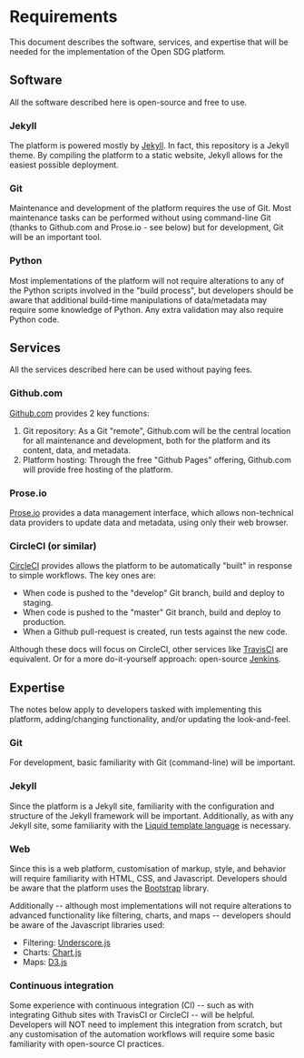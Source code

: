 <h1>Requirements</h1>

This document describes the software, services, and expertise that will be needed for the implementation of the Open SDG platform.

## Software

All the software described here is open-source and free to use.

### Jekyll

The platform is powered mostly by [Jekyll](https://jekyllrb.com). In fact, this repository is a Jekyll theme. By compiling the platform to a static website, Jekyll allows for the easiest possible deployment.

### Git

Maintenance and development of the platform requires the use of Git. Most maintenance tasks can be performed without using command-line Git (thanks to Github.com and Prose.io - see below) but for development, Git will be an important tool.

### Python

Most implementations of the platform will not require alterations to any of the Python scripts involved in the "build process", but developers should be aware that additional build-time manipulations of data/metadata may require some knowledge of Python. Any extra validation may also require Python code.

## Services

All the services described here can be used without paying fees.

### Github.com

[Github.com](https://github.com) provides 2 key functions:

1. Git repository: As a Git "remote", Github.com will be the central location for all maintenance and development, both for the platform and its content, data, and metadata.
1. Platform hosting: Through the free "Github Pages" offering, Github.com will provide free hosting of the platform.

### Prose.io

[Prose.io](https://prose.io) provides a data management interface, which allows non-technical data providers to update data and metadata, using only their web browser.

### CircleCI (or similar)

[CircleCI](https://circleci.com/) provides allows the platform to be automatically "built" in response to simple workflows. The key ones are:
* When code is pushed to the "develop" Git branch, build and deploy to staging.
* When code is pushed to the "master" Git branch, build and deploy to production.
* When a Github pull-request is created, run tests against the new code.

Although these docs will focus on CircleCI, other services like [TravisCI](https://travis-ci.org) are equivalent. Or for a more do-it-yourself approach: open-source [Jenkins](https://jenkins.io).

## Expertise

The notes below apply to developers tasked with implementing this platform, adding/changing functionality, and/or updating the look-and-feel.

### Git

For development, basic familiarity with Git (command-line) will be important.

### Jekyll

Since the platform is a Jekyll site, familiarity with the configuration and structure of the Jekyll framework will be important. Additionally, as with any Jekyll site, some familiarity with the [Liquid template language](https://shopify.github.io/liquid/) is necessary.

### Web

Since this is a web platform, customisation of markup, style, and behavior will require familiarity with HTML, CSS, and Javascript. Developers should be aware that the platform uses the [Bootstrap](https://getbootstrap.com/) library.

Additionally -- although most implementations will not require alterations to advanced functionality like filtering, charts, and maps -- developers should be aware of the Javascript libraries used:
* Filtering: [Underscore.js](https://underscorejs.org/)
* Charts: [Chart.js](https://www.chartjs.org/)
* Maps: [D3.js](https://d3js.org/)

### Continuous integration

Some experience with continuous integration (CI) -- such as with integrating Github sites with TravisCI or CircleCI -- will be helpful. Developers will NOT need to implement this integration from scratch, but any customisation of the automation workflows will require some basic familiarity with open-source CI practices.
